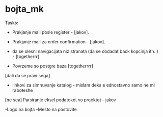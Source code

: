 # bojta_mk

Tasks:


- Prakjanje mail posle register - [jakov].
- Prakjanje mail za order confirmation - [jakov].

- da se olesni navigacijata niz stranata (da se dodadat back kopcinja itn..) - [togetherrr]
- Povrzeme so postgre baza [togetherrrr]

[dali da se pravi sega]
- linkovi za simnuvanje katalog - mislam deka e ednostavno samo ne mi raboteshe

[ne sea]
Parsiranje eksel podatokot vo proektot - jakov

-Logo na bojta
-Mesto na postovite

